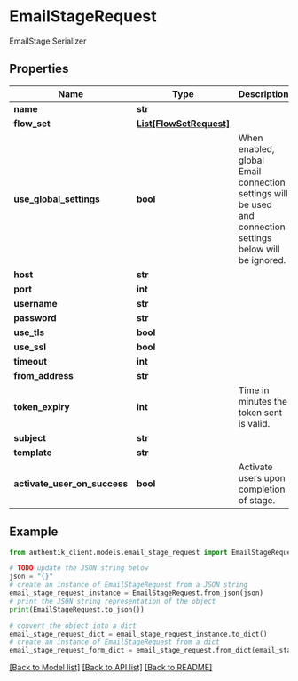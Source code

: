 # EmailStageRequest

EmailStage Serializer

## Properties

Name | Type | Description | Notes
------------ | ------------- | ------------- | -------------
**name** | **str** |  | 
**flow_set** | [**List[FlowSetRequest]**](FlowSetRequest.md) |  | [optional] 
**use_global_settings** | **bool** | When enabled, global Email connection settings will be used and connection settings below will be ignored. | [optional] 
**host** | **str** |  | [optional] 
**port** | **int** |  | [optional] 
**username** | **str** |  | [optional] 
**password** | **str** |  | [optional] 
**use_tls** | **bool** |  | [optional] 
**use_ssl** | **bool** |  | [optional] 
**timeout** | **int** |  | [optional] 
**from_address** | **str** |  | [optional] 
**token_expiry** | **int** | Time in minutes the token sent is valid. | [optional] 
**subject** | **str** |  | [optional] 
**template** | **str** |  | [optional] 
**activate_user_on_success** | **bool** | Activate users upon completion of stage. | [optional] 

## Example

```python
from authentik_client.models.email_stage_request import EmailStageRequest

# TODO update the JSON string below
json = "{}"
# create an instance of EmailStageRequest from a JSON string
email_stage_request_instance = EmailStageRequest.from_json(json)
# print the JSON string representation of the object
print(EmailStageRequest.to_json())

# convert the object into a dict
email_stage_request_dict = email_stage_request_instance.to_dict()
# create an instance of EmailStageRequest from a dict
email_stage_request_form_dict = email_stage_request.from_dict(email_stage_request_dict)
```
[[Back to Model list]](../README.md#documentation-for-models) [[Back to API list]](../README.md#documentation-for-api-endpoints) [[Back to README]](../README.md)


